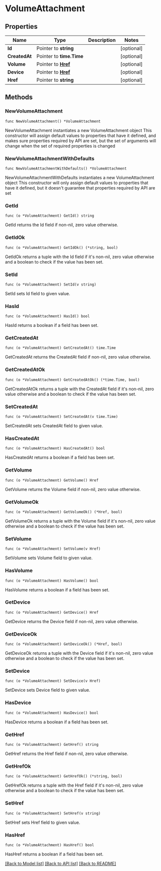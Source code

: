 # VolumeAttachment

## Properties

Name | Type | Description | Notes
------------ | ------------- | ------------- | -------------
**Id** | Pointer to **string** |  | [optional] 
**CreatedAt** | Pointer to **time.Time** |  | [optional] 
**Volume** | Pointer to [**Href**](Href.md) |  | [optional] 
**Device** | Pointer to [**Href**](Href.md) |  | [optional] 
**Href** | Pointer to **string** |  | [optional] 

## Methods

### NewVolumeAttachment

`func NewVolumeAttachment() *VolumeAttachment`

NewVolumeAttachment instantiates a new VolumeAttachment object
This constructor will assign default values to properties that have it defined,
and makes sure properties required by API are set, but the set of arguments
will change when the set of required properties is changed

### NewVolumeAttachmentWithDefaults

`func NewVolumeAttachmentWithDefaults() *VolumeAttachment`

NewVolumeAttachmentWithDefaults instantiates a new VolumeAttachment object
This constructor will only assign default values to properties that have it defined,
but it doesn't guarantee that properties required by API are set

### GetId

`func (o *VolumeAttachment) GetId() string`

GetId returns the Id field if non-nil, zero value otherwise.

### GetIdOk

`func (o *VolumeAttachment) GetIdOk() (*string, bool)`

GetIdOk returns a tuple with the Id field if it's non-nil, zero value otherwise
and a boolean to check if the value has been set.

### SetId

`func (o *VolumeAttachment) SetId(v string)`

SetId sets Id field to given value.

### HasId

`func (o *VolumeAttachment) HasId() bool`

HasId returns a boolean if a field has been set.

### GetCreatedAt

`func (o *VolumeAttachment) GetCreatedAt() time.Time`

GetCreatedAt returns the CreatedAt field if non-nil, zero value otherwise.

### GetCreatedAtOk

`func (o *VolumeAttachment) GetCreatedAtOk() (*time.Time, bool)`

GetCreatedAtOk returns a tuple with the CreatedAt field if it's non-nil, zero value otherwise
and a boolean to check if the value has been set.

### SetCreatedAt

`func (o *VolumeAttachment) SetCreatedAt(v time.Time)`

SetCreatedAt sets CreatedAt field to given value.

### HasCreatedAt

`func (o *VolumeAttachment) HasCreatedAt() bool`

HasCreatedAt returns a boolean if a field has been set.

### GetVolume

`func (o *VolumeAttachment) GetVolume() Href`

GetVolume returns the Volume field if non-nil, zero value otherwise.

### GetVolumeOk

`func (o *VolumeAttachment) GetVolumeOk() (*Href, bool)`

GetVolumeOk returns a tuple with the Volume field if it's non-nil, zero value otherwise
and a boolean to check if the value has been set.

### SetVolume

`func (o *VolumeAttachment) SetVolume(v Href)`

SetVolume sets Volume field to given value.

### HasVolume

`func (o *VolumeAttachment) HasVolume() bool`

HasVolume returns a boolean if a field has been set.

### GetDevice

`func (o *VolumeAttachment) GetDevice() Href`

GetDevice returns the Device field if non-nil, zero value otherwise.

### GetDeviceOk

`func (o *VolumeAttachment) GetDeviceOk() (*Href, bool)`

GetDeviceOk returns a tuple with the Device field if it's non-nil, zero value otherwise
and a boolean to check if the value has been set.

### SetDevice

`func (o *VolumeAttachment) SetDevice(v Href)`

SetDevice sets Device field to given value.

### HasDevice

`func (o *VolumeAttachment) HasDevice() bool`

HasDevice returns a boolean if a field has been set.

### GetHref

`func (o *VolumeAttachment) GetHref() string`

GetHref returns the Href field if non-nil, zero value otherwise.

### GetHrefOk

`func (o *VolumeAttachment) GetHrefOk() (*string, bool)`

GetHrefOk returns a tuple with the Href field if it's non-nil, zero value otherwise
and a boolean to check if the value has been set.

### SetHref

`func (o *VolumeAttachment) SetHref(v string)`

SetHref sets Href field to given value.

### HasHref

`func (o *VolumeAttachment) HasHref() bool`

HasHref returns a boolean if a field has been set.


[[Back to Model list]](../README.md#documentation-for-models) [[Back to API list]](../README.md#documentation-for-api-endpoints) [[Back to README]](../README.md)


